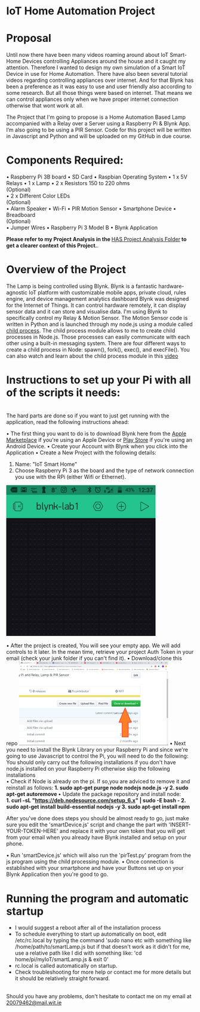 # IoT Home Automation Project

# Proposal
Until now there have been many videos roaming around about IoT Smart-Home Devices controlling Appliances around the house and it caught my attention. Therefore I wanted to design my own simulation of a Smart IoT Device in use for Home Automation. There have also been several tutorial videos regarding controlling appliances over internet. And for that Blynk has been a preference as it was easy to use and user friendly also according to some research. But all those things were based on internet. That means we can control appliances only when we have proper internet connection otherwise that wont work at all.

The Project that I'm going to propose is a Home Automation Based Lamp accompanied with a Relay over a Server using a Raspberry Pi & Blynk App. I’m also going to be using a PIR Sensor. Code for this project will be written in Javascript and Python and will be uploaded on my GitHub in due course.


# Components Required:
•	Raspberry Pi 3B board 
•	SD Card
•	Raspbian Operating System
•	1 x 5V Relays
•	1 x Lamp
•	2 x Resistors 150 to 220 ohms <br>(Optional)</br>
•	2 x Different Color LEDs <br>(Optional)</br>
• Alarm Speaker
•	Wi-Fi
•	PIR Motion Sensor
•	Smartphone Device
• Breadboard <br>(Optional)</br>
•	Jumper Wires
•	Raspberry Pi 3 Model B
•	Blynk Application

<b>Please refer to my Project Analysis in the </b>[HAS Project Analysis Folder](https://github.com/EazyRob97/IoT-Home-Automation-Project/blob/master/HAS%20Project%20Analysis/IoT%20Project%20Analysis%20(HOME%20AUTOMATED%20LAMP).pdf)<b> to get a clearer context of this Project.</b>.


# Overview of the Project
The Lamp is being controlled using Blynk. Blynk is a fantastic hardware-agnostic IoT platform with customizable mobile apps, private cloud, rules engine, and device management analytics dashboard Blynk was designed for the Internet of Things. It can control hardware remotely, it can display sensor data and it can store and visualise data. I'm using Blynk to specifically control my Relay & Motion Sensor. The Motion Sensor code is written in Python and is launched through my node.js using a module called [child process](https://nodejs.org/api/child_process.html#child_process_child_process). The child process module allows to me to create child processes in Node.js. Those processes can easily communicate with each other using a built-in messaging system. There are four different ways to create a child process in Node: spawn(), fork(), exec(), and execFile(). You can also watch and learn about the child process module in this [video](https://www.youtube.com/watch?v=3vYfhrIQ2yM)


# Instructions to set up your Pi with all of the scripts it needs:
<br>The hard parts are done so if you want to just get running with the application, read the following instructions ahead:</br>

• The first thing you want to do is to download Blynk here from the [Apple Marketplace](https://itunes.apple.com/us/app/blynk-iot-for-arduino-esp32/id808760481?mt=8) if you're using an Apple Device or [Play Store](https://play.google.com/store/apps/details?id=cc.blynk&hl=en) if you're using an Android Device.
• Create your Account with Blynk when you click into the Application
• Create a New Project with the following details:
  1. Name: "IoT Smart Home" 
  2. Choose Raspberry Pi 3 as the board and the type of network connection you use with the RPi (either Wifi or Ethernet).
  
  <img src="IMG/blynk3.png" width="400">
  
• After the project is created, You will see your empty app. We will add controls to it later. In the mean time, retrieve your project Auth Token in your email (check your junk folder if you can't find it).
• Download/clone this repo 
<img src="IMG/Screenshot%20(26).png" width="400">
• Next you need to install the Blynk Library on your Raspberry Pi and since we're going to use Javascript to control the Pi, you will need to do the following:
<br> You should only carry out the following installations if you don't have node.js installed on your Raspberry Pi otherwise skip the following installations </br>
  • Check if Node is already on the pi. If so,you are adviced to remove it and reinstall as follows: 
    <b>1. sudo apt-get purge node nodejs node.js -y </b>
    <b>2. sudo apt-get autoremove </b>
  • Update the package repository and install node:  
    <b>1. curl -sL "https://deb.nodesource.com/setup_6.x" | sudo -E bash - </b>
    <b>2. sudo apt-get install build-essential nodejs -y </b>
    <b>3. sudo apt-get install npm</b>
    
After you've done does steps you should be almost ready to go, just make sure you edit the 'smartDevice.js' script and change the part with 'INSERT-YOUR-TOKEN-HERE' and replace it with your own token that you will get from your email when you already have Blynk installed and setup on your phone.

• Run 'smartDevice.js' which will also run the 'pirTest.py' program from the js program using the child processing module.
• Once connection is established with your smartphone and have your Buttons set up on your Blynk Application then you're good to go.


# Running the program and automatic startup
- I would suggest a reboot after all of the installation process
- To schedule everything to start up automatically on boot, edit /etc/rc.local by typing the command 'sudo nano etc with something like /home/path/to/smartLamp.js but if that doesn't work as it didn't for me, use a relative path like I did with something like: 'cd home/pi/myIoT/smartLamp.js & exit 0'
- rc.local is called automatically on startup. 
- Check troubleshooting for more help or contact me for more details but it should be relatively straight forward.
 
  
  
<br>Should you have any problems, don't hesitate to contact me on my email at [20079462@mail.wit.ie](mailto:20079462@mail.wit.ie) </br>
